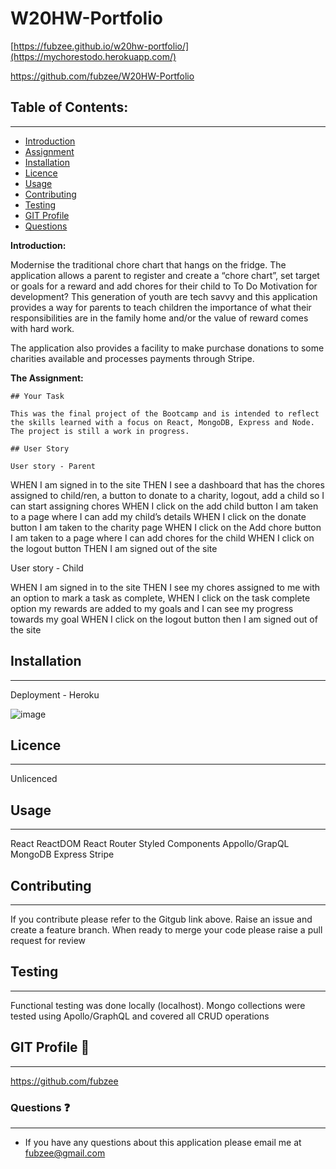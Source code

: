 # W20HW-Portfolio

[https://fubzee.github.io/w20hw-portfolio/](https://mychorestodo.herokuapp.com/)

https://github.com/fubzee/W20HW-Portfolio

## Table of Contents: 
---
* [Introduction](#Introduction)
* [Assignment](#Assignment)
* [Installation](#Installation)
* [Licence](#Licence)
* [Usage](#usage)
* [Contributing](#contributing)
* [Testing](#Testing)
* [GIT Profile](#gitprofile)
* [Questions](#questions)

**Introduction:** 

Modernise the traditional chore chart that hangs on the fridge.  The application allows a parent to register and create a “chore chart”, set target or goals for a reward and add chores for their child to To Do 
Motivation for development?
This generation of youth are tech savvy and this application provides a way for parents to teach children the importance of what their responsibilities are in the family home and/or the value of reward comes with hard work. 

The application also provides a facility to make purchase donations to some charities available and processes payments through Stripe.

**The Assignment:** 

    ## Your Task

    This was the final project of the Bootcamp and is intended to reflect the skills learned with a focus on React, MongoDB, Express and Node.  The project is still a work in progress.  

    ## User Story

    User story - Parent
    
WHEN I am signed in to the site THEN I see a dashboard that has the chores assigned to child/ren, a button to donate to a charity, logout, add a child so I can start assigning chores WHEN I click on the add child button I am taken to a page where I can add my child’s details WHEN I click on the donate button I am taken to the charity page WHEN I click on the Add chore button I am taken to a page where I can add chores for the child WHEN I click on the logout button THEN I am signed out of the site 

User story - Child

WHEN I am signed in to the site THEN I see my chores assigned to me with an option to mark a task as complete, WHEN I click on the task complete option my rewards are added to my goals and I can see my progress towards my goal WHEN I click on the logout button then I am signed out of the site

 
## Installation 
---
Deployment - Heroku



![image](https://user-images.githubusercontent.com/94102473/169345392-3f7bdaa4-af91-450d-9793-6b83a79df512.png)


## Licence
---
Unlicenced

## Usage
---

React
ReactDOM
React Router
Styled Components
Appollo/GrapQL
MongoDB
Express 
Stripe


## Contributing
---
 If you contribute please refer to the Gitgub link above.  Raise an issue and create a feature branch.  When ready to merge your code please raise a pull request for review

## Testing
---
Functional testing was done locally (localhost).
Mongo collections were tested using Apollo/GraphQL and covered all CRUD operations

## GIT Profile :link:
--- 
https://github.com/fubzee

### Questions :question:
---
* If you have any questions about this application please email me at fubzee@gmail.com
